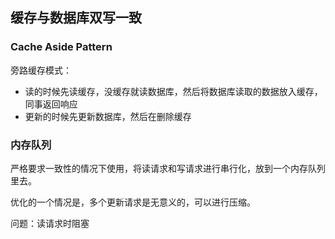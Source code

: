 ## 缓存与数据库双写一致

### Cache Aside Pattern

旁路缓存模式：

- 读的时候先读缓存，没缓存就读数据库，然后将数据库读取的数据放入缓存，同事返回响应
- 更新的时候先更新数据库，然后在删除缓存

### 内存队列

严格要求一致性的情况下使用，将读请求和写请求进行串行化，放到一个内存队列里去。

优化的一个情况是，多个更新请求是无意义的，可以进行压缩。

问题：读请求时阻塞